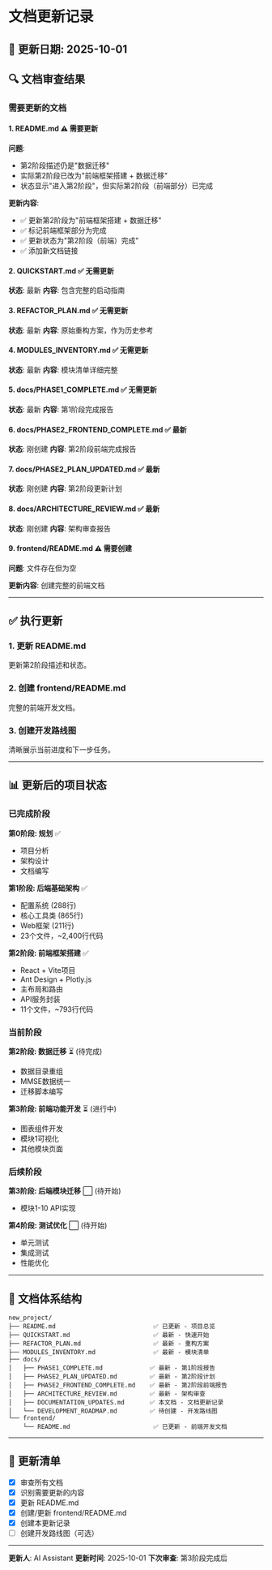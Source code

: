 # 文档更新记录

## 📅 更新日期: 2025-10-01

## 🔍 文档审查结果

### 需要更新的文档

#### 1. README.md ⚠️ 需要更新

**问题**:
- 第2阶段描述仍是"数据迁移"
- 实际第2阶段已改为"前端框架搭建 + 数据迁移"
- 状态显示"进入第2阶段"，但实际第2阶段（前端部分）已完成

**更新内容**:
- ✅ 更新第2阶段为"前端框架搭建 + 数据迁移"
- ✅ 标记前端框架部分为完成
- ✅ 更新状态为"第2阶段（前端）完成"
- ✅ 添加新文档链接

#### 2. QUICKSTART.md ✅ 无需更新

**状态**: 最新
**内容**: 包含完整的启动指南

#### 3. REFACTOR_PLAN.md ✅ 无需更新

**状态**: 最新
**内容**: 原始重构方案，作为历史参考

#### 4. MODULES_INVENTORY.md ✅ 无需更新

**状态**: 最新
**内容**: 模块清单详细完整

#### 5. docs/PHASE1_COMPLETE.md ✅ 无需更新

**状态**: 最新
**内容**: 第1阶段完成报告

#### 6. docs/PHASE2_FRONTEND_COMPLETE.md ✅ 最新

**状态**: 刚创建
**内容**: 第2阶段前端完成报告

#### 7. docs/PHASE2_PLAN_UPDATED.md ✅ 最新

**状态**: 刚创建
**内容**: 第2阶段更新计划

#### 8. docs/ARCHITECTURE_REVIEW.md ✅ 最新

**状态**: 刚创建
**内容**: 架构审查报告

#### 9. frontend/README.md ⚠️ 需要创建

**问题**: 文件存在但为空

**更新内容**: 创建完整的前端文档

---

## ✅ 执行更新

### 1. 更新 README.md

更新第2阶段描述和状态。

### 2. 创建 frontend/README.md

完整的前端开发文档。

### 3. 创建开发路线图

清晰展示当前进度和下一步任务。

---

## 📊 更新后的项目状态

### 已完成阶段

**第0阶段: 规划** ✅
- 项目分析
- 架构设计
- 文档编写

**第1阶段: 后端基础架构** ✅
- 配置系统 (288行)
- 核心工具类 (865行)
- Web框架 (211行)
- 23个文件，~2,400行代码

**第2阶段: 前端框架搭建** ✅
- React + Vite项目
- Ant Design + Plotly.js
- 主布局和路由
- API服务封装
- 11个文件，~793行代码

### 当前阶段

**第2阶段: 数据迁移** ⏳ (待完成)
- 数据目录重组
- MMSE数据统一
- 迁移脚本编写

**第3阶段: 前端功能开发** ⏳ (进行中)
- 图表组件开发
- 模块1可视化
- 其他模块页面

### 后续阶段

**第3阶段: 后端模块迁移** ⬜ (待开始)
- 模块1-10 API实现

**第4阶段: 测试优化** ⬜ (待开始)
- 单元测试
- 集成测试
- 性能优化

---

## 🎯 文档体系结构

```
new_project/
├── README.md                           ✅ 已更新 - 项目总览
├── QUICKSTART.md                       ✅ 最新 - 快速开始
├── REFACTOR_PLAN.md                    ✅ 最新 - 重构方案
├── MODULES_INVENTORY.md                ✅ 最新 - 模块清单
├── docs/
│   ├── PHASE1_COMPLETE.md             ✅ 最新 - 第1阶段报告
│   ├── PHASE2_PLAN_UPDATED.md         ✅ 最新 - 第2阶段计划
│   ├── PHASE2_FRONTEND_COMPLETE.md    ✅ 最新 - 第2阶段前端报告
│   ├── ARCHITECTURE_REVIEW.md         ✅ 最新 - 架构审查
│   ├── DOCUMENTATION_UPDATES.md       ✅ 本文档 - 文档更新记录
│   └── DEVELOPMENT_ROADMAP.md         ✅ 待创建 - 开发路线图
└── frontend/
    └── README.md                       ✅ 已更新 - 前端开发文档
```

---

## 📝 更新清单

- [x] 审查所有文档
- [x] 识别需要更新的内容
- [x] 更新 README.md
- [x] 创建/更新 frontend/README.md
- [x] 创建本更新记录
- [ ] 创建开发路线图（可选）

---

**更新人**: AI Assistant
**更新时间**: 2025-10-01
**下次审查**: 第3阶段完成后

